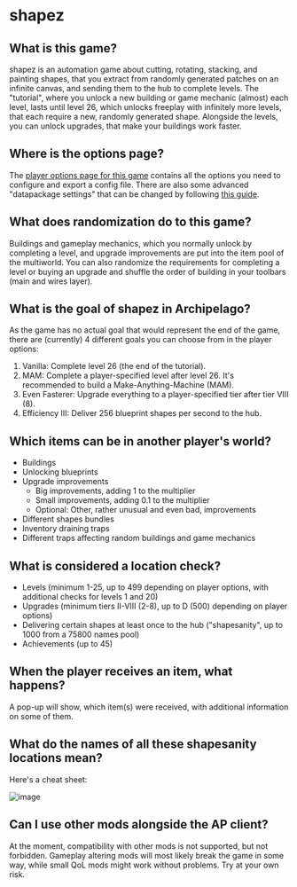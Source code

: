# shapez

## What is this game?

shapez is an automation game about cutting, rotating, stacking, and painting shapes, that you extract from randomly
generated patches on an infinite canvas, and sending them to the hub to complete levels. The "tutorial", where you
unlock a new building or game mechanic (almost) each level, lasts until level 26, which unlocks freeplay with 
infinitely more levels, that each require a new, randomly generated shape. Alongside the levels, you can unlock 
upgrades, that make your buildings work faster.

## Where is the options page?

The [player options page for this game](../player-options) contains all the options you need to configure
and export a config file.
There are also some advanced "datapackage settings" that can be changed by following 
[this guide](/tutorial/shapez/datapackage_settings/en).

## What does randomization do to this game?

Buildings and gameplay mechanics, which you normally unlock by completing a level, and upgrade improvements are put 
into the item pool of the multiworld. You can also randomize the requirements for completing a level or buying an 
upgrade and shuffle the order of building in your toolbars (main and wires layer).

## What is the goal of shapez in Archipelago?

As the game has no actual goal that would represent the end of the game, there are (currently) 4 different goals you 
can choose from in the player options:
1. Vanilla: Complete level 26 (the end of the tutorial).
2. MAM: Complete a player-specified level after level 26. It's recommended to build a Make-Anything-Machine (MAM).
3. Even Fasterer: Upgrade everything to a player-specified tier after tier VIII (8).
4. Efficiency III: Deliver 256 blueprint shapes per second to the hub.

## Which items can be in another player's world?

- Buildings
- Unlocking blueprints
- Upgrade improvements
  - Big improvements, adding 1 to the multiplier
  - Small improvements, adding 0.1 to the multiplier
  - Optional: Other, rather unusual and even bad, improvements
- Different shapes bundles
- Inventory draining traps
- Different traps affecting random buildings and game mechanics

## What is considered a location check?

- Levels (minimum 1-25, up to 499 depending on player options, with additional checks for levels 1 and 20)
- Upgrades (minimum tiers II-VIII (2-8), up to D (500) depending on player options)
- Delivering certain shapes at least once to the hub ("shapesanity", up to 1000 from a 75800 names pool)
- Achievements (up to 45)

## When the player receives an item, what happens?

A pop-up will show, which item(s) were received, with additional information on some of them.

## What do the names of all these shapesanity locations mean?

Here's a cheat sheet:

![image](/static/generated/docs/shapez/shapesanity_full.png)

## Can I use other mods alongside the AP client?

At the moment, compatibility with other mods is not supported, but not forbidden. Gameplay altering mods will most
likely break the game in some way, while small QoL mods might work without problems. Try at your own risk.
